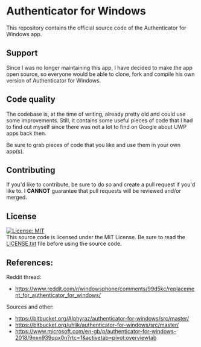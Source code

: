 # Authenticator for Windows
This repository contains the official source code of the Authenticator for Windows app.
## Support
Since I was no longer maintaining this app, I have decided to make the app open source, so everyone would be able to clone, fork and compile his own version of Authenticator for Windows.
## Code quality
The codebase is, at the time of writing, already pretty old and could use some improvements. Still, it contains some useful pieces of code that I had to find out myself since there was not a lot to find on Google about UWP apps back then.

Be sure to grab pieces of code that you like and use them in your own app(s).
## Contributing
If you'd like to contribute, be sure to do so and create a pull request if you'd like to. I **CANNOT** guarantee that pull requests will be reviewed and/or merged.
## License
[![License: MIT](https://img.shields.io/badge/License-MIT-yellow.svg)](https://opensource.org/licenses/MIT)  
This source code is licensed under the MIT License. Be sure to read the [LICENSE.txt](LICENSE.txt) file before using the source code.

## References: 
Reddit thread: 
* https://www.reddit.com/r/windowsphone/comments/99d5kc/replacement_for_authenticator_for_windows/

Sources and other: 
* https://bitbucket.org/Alphyraz/authenticator-for-windows/src/master/
* https://bitbucket.org/uhlik/authenticator-for-windows/src/master/
* https://www.microsoft.com/en-gb/p/authenticator-for-windows-2018/9nxn939qqx0n?rtc=1&activetab=pivot:overviewtab

